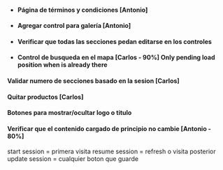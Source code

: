 * #### Página de términos y condiciones [Antonio]

* #### Agregar control para galería [Antonio]

* #### Verificar que todas las secciones pedan editarse en los controles

* #### Control de busqueda en el mapa [Carlos - 90%] Only pending load position when is already there

#### Validar numero de secciones basado en la sesion [Carlos]

#### Quitar productos [Carlos]

#### Botones para mostrar/ocultar logo o titulo


#### Verificar que el contenido cargado de principio no cambie [Antonio - 80%]

start session = primera visita
resume session = refresh o visita posterior
update session = cualquier boton que guarde